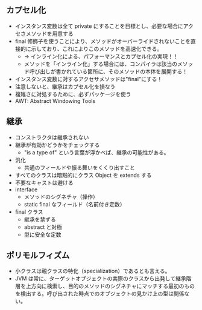 ## カプセル化
- インスタンス変数は全て private にすることを目標とし、必要な場合にアクセさメソッドを用意する
- final 修飾子を使うことにより、メソッドがオーバーライドされないことを直接的に示しており、これによりこのメソッドを高速化できる。
  - → インライン化による、パフォーマンスとカプセル化の実現！！
  - メソッドを「インライン化」する場合には、コンパイラは該当のメソッド呼び出しが書かれている箇所に、そのメソッドの本体を展開する！
- インスタンス変数に対するアクセサメソッドは"final"にする！
- 注意しないと、継承はカプセル化を損なう
- 複雑さに対処するために、必ずパッケージを使う
- AWT: Abstract Windowing Tools

## 継承
- コンストラクタは継承されない
- 継承が有効かどうかをチェックする
  - "is a type of" という言葉が浮かべば、継承の可能性がある。
- 汎化
  - 共通のフィールドや振る舞いをくくり出すこと
- すべてのクラスは暗黙的にクラス Object を extends する
- 不要なキャストは避ける
- interface
  - メソッドのシグネチャ（操作）
  - static final なフィールド（名前付き定数）
- final クラス
  - 継承を禁ずる
  - abstract と対極
  - 型に安全な定数

## ポリモルフィズム
- 小クラスは親クラスの特化（specialization）であるとも言える。
- JVM は常に、ターゲットオブジェクトの実際のクラスから出発して継承階層を上方向に検索し、目的のメソッドのシグネチャにマッチする最初のものを検出する。呼び出された時点でのオブジェクトの見かけ上の型は関係ない。



